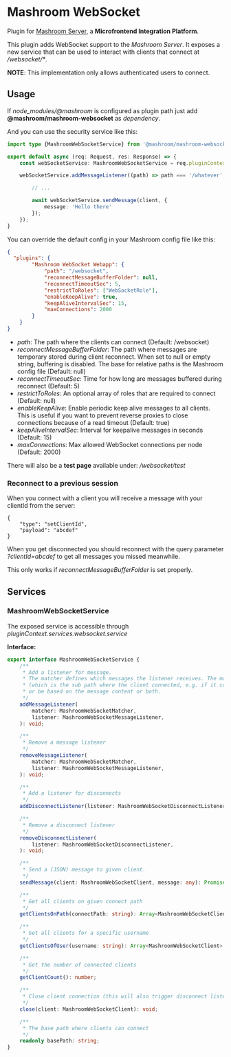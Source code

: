 
# Mashroom WebSocket

Plugin for [Mashroom Server](https://www.mashroom-server.com), a **Microfrontend Integration Platform**.

This plugin adds WebSocket support to the _Mashroom Server_.
It exposes a new service that can be used to interact with clients that connect at _/websocket/*_.

**NOTE**: This implementation only allows authenticated users to connect.

## Usage

If *node_modules/@mashroom* is configured as plugin path just add **@mashroom/mashroom-websocket** as *dependency*.

And you can use the security service like this:

```ts
import type {MashroomWebSocketService} from '@mashroom/mashroom-websocket/type-definitions';

export default async (req: Request, res: Response) => {
    const webSocketService: MashroomWebSocketService = req.pluginContext.services.websocket.service;

    webSocketService.addMessageListener((path) => path === '/whatever', async (message, client) => {

        // ...

        await webSocketService.sendMessage(client, {
            message: 'Hello there'
        });
    });
}
```

You can override the default config in your Mashroom config file like this:

```json
{
  "plugins": {
        "Mashroom WebSocket Webapp": {
            "path": "/websocket",
            "reconnectMessageBufferFolder": null,
            "reconnectTimeoutSec": 5,
            "restrictToRoles": ["WebSocketRole"],
            "enableKeepAlive": true,
            "keepAliveIntervalSec": 15,
            "maxConnections": 2000
        }
    }
}
```

 * _path_: The path where the clients can connect (Default: /websocket)
 * _reconnectMessageBufferFolder_: The path where messages are temporary stored during client reconnect. When set to null or empty string, buffering is disabled.
   The base for relative paths is the Mashroom config file (Default: null)
 * _reconnectTimeoutSec_: Time for how long are messages buffered during reconnect (Default: 5)
 * _restrictToRoles_: An optional array of roles that are required to connect (Default: null)
 * _enableKeepAlive_: Enable periodic keep alive messages to all clients.
   This is useful if you want to prevent reverse proxies to close connections because of a read timeout (Default: true)
 * _keepAliveIntervalSec_: Interval for keepalive messages in seconds (Default: 15)
 * _maxConnections_: Max allowed WebSocket connections per node (Default: 2000)

There will also be a **test page** available under: _/websocket/test_

### Reconnect to a previous session

When you connect with a client you will receive a message with your clientId from the server:

```
{
    "type": "setClientId",
    "payload": "abcdef"
}
```

When you get disconnected you should reconnect with the query parameter *?clientId=abcdef* to get all messages you
missed meanwhile.

This only works if *reconnectMessageBufferFolder* is set properly.

## Services

### MashroomWebSocketService

The exposed service is accessible through _pluginContext.services.websocket.service_

**Interface:**

```ts
export interface MashroomWebSocketService {
    /**
     * Add a listener for message.
     * The matcher defines which messages the listener receives. The match can be based on the connect path
     * (which is the sub path where the client connected, e.g. if it connected on /websocket/test the connect path would be /test)
     * or be based on the message content or both.
     */
    addMessageListener(
        matcher: MashroomWebSocketMatcher,
        listener: MashroomWebSocketMessageListener,
    ): void;

    /**
     * Remove a message listener
     */
    removeMessageListener(
        matcher: MashroomWebSocketMatcher,
        listener: MashroomWebSocketMessageListener,
    ): void;

    /**
     * Add a listener for disconnects
     */
    addDisconnectListener(listener: MashroomWebSocketDisconnectListener): void;

    /**
     * Remove a disconnect listener
     */
    removeDisconnectListener(
        listener: MashroomWebSocketDisconnectListener,
    ): void;

    /**
     * Send a (JSON) message to given client.
     */
    sendMessage(client: MashroomWebSocketClient, message: any): Promise<void>;

    /**
     * Get all clients on given connect path
     */
    getClientsOnPath(connectPath: string): Array<MashroomWebSocketClient>;

    /**
     * Get all clients for a specific username
     */
    getClientsOfUser(username: string): Array<MashroomWebSocketClient>;

    /**
     * Get the number of connected clients
     */
    getClientCount(): number;

    /**
     * Close client connection (this will also trigger disconnect listeners)
     */
    close(client: MashroomWebSocketClient): void;

    /**
     * The base path where clients can connect
     */
    readonly basePath: string;
}
```
